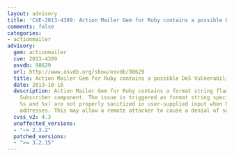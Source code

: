 ```yaml
---
layout: advisory
title: 'CVE-2013-4389: Action Mailer Gem for Ruby contains a possible DoS Vulnerability'
comments: false
categories:
- actionmailer
advisory:
  gem: actionmailer
  cve: 2013-4389
  osvdb: 98629
  url: http://www.osvdb.org/show/osvdb/98629
  title: Action Mailer Gem for Ruby contains a possible DoS Vulnerability
  date: 2013-10-16
  description: Action Mailer Gem for Ruby contains a format string flaw in the Log
    Subscriber component. The issue is triggered as format string specifiers (e.g.
    %s and %x) are not properly sanitized in user-supplied input when handling email
    addresses. This may allow a remote attacker to cause a denial of service
  cvss_v2: 4.3
  unaffected_versions:
  - "~> 2.3.2"
  patched_versions:
  - ">= 3.2.15"
---
```


